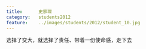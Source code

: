 ```yaml
---
title:		史家琛
category:	students2012
feature:	../images/students/2012/student_10.jpg
---
```

选择了交大，就选择了责任、带着一份使命感，走下去


